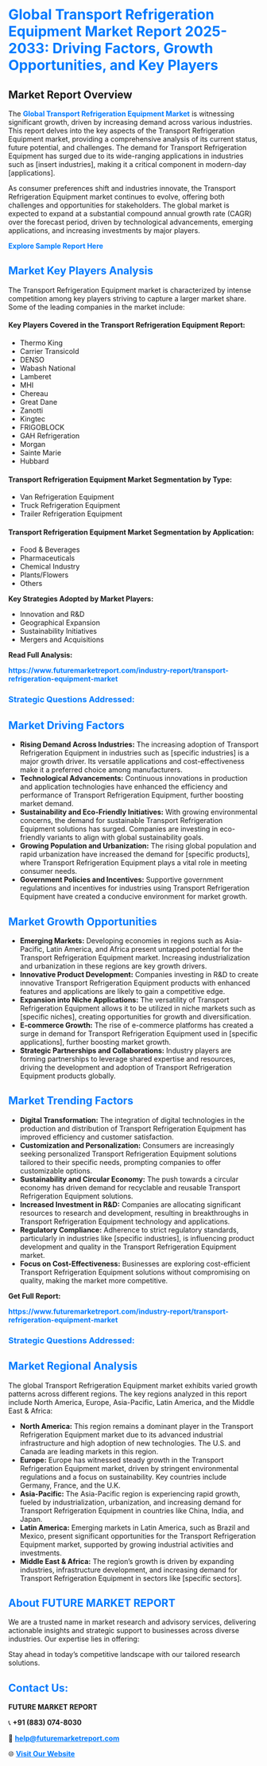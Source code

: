 <h1 style="color: #007BFF;">Global Transport Refrigeration Equipment Market Report 2025-2033: Driving Factors, Growth Opportunities, and Key Players</h1>

<section id="overview">
<h2>Market Report Overview</h2>
<p>The <a href="https://www.futuremarketreport.com/industry-report/transport-refrigeration-equipment-market" style="color: #007BFF; text-decoration: none;"><strong>Global Transport Refrigeration Equipment Market</strong></a> is witnessing significant growth, driven by increasing demand across various industries. This report delves into the key aspects of the Transport Refrigeration Equipment market, providing a comprehensive analysis of its current status, future potential, and challenges. The demand for Transport Refrigeration Equipment has surged due to its wide-ranging applications in industries such as [insert industries], making it a critical component in modern-day [applications].</p>
<p>As consumer preferences shift and industries innovate, the Transport Refrigeration Equipment market continues to evolve, offering both challenges and opportunities for stakeholders. The global market is expected to expand at a substantial compound annual growth rate (CAGR) over the forecast period, driven by technological advancements, emerging applications, and increasing investments by major players.</p>
</section>

<section id="overview">
<p><a href="https://www.futuremarketreport.com/request-sample/reportId=91785" style="color: #007BFF; text-decoration: none;"><strong>Explore Sample Report Here</strong></a></p>
</section>

<section id="key-players">
<h2 style="color: #007BFF;">Market Key Players Analysis</h2>
<p>The Transport Refrigeration Equipment market is characterized by intense competition among key players striving to capture a larger market share. Some of the leading companies in the market include:</p>
<h4>Key Players Covered in the Transport Refrigeration Equipment Report:</h4>
<ul><li>Thermo King</li><li>Carrier Transicold</li><li>DENSO</li><li>Wabash National</li><li>Lamberet</li><li>MHI</li><li>Chereau</li><li>Great Dane</li><li>Zanotti</li><li>Kingtec</li><li>FRIGOBLOCK</li><li>GAH Refrigeration</li><li>Morgan</li><li>Sainte Marie</li><li>Hubbard</li></ul>
<h4>Transport Refrigeration Equipment Market Segmentation by Type:</h4>
<ul><li>Van Refrigeration Equipment</li><li>Truck Refrigeration Equipment</li><li>Trailer Refrigeration Equipment</li></ul>

<h4>Transport Refrigeration Equipment Market Segmentation by Application:</h4>
<ul><li>Food &amp; Beverages</li><li>Pharmaceuticals</li><li>Chemical Industry</li><li>Plants/Flowers</li><li>Others</li></ul>
<p><strong>Key Strategies Adopted by Market Players:</strong></p>
<ul>
<li>Innovation and R&D</li>
<li>Geographical Expansion</li>
<li>Sustainability Initiatives</li>
<li>Mergers and Acquisitions</li>
</ul>
</section>

<section>
<p><strong>Read Full Analysis: </strong></p><a href="https://www.futuremarketreport.com/industry-report/transport-refrigeration-equipment-market" style="color: #007BFF; text-decoration: none;"><strong>https://www.futuremarketreport.com/industry-report/transport-refrigeration-equipment-market</strong></a>
<h3 style="color: #007BFF;">Strategic Questions Addressed:</h3>
</section>

<section id="driving-factors">
<h2 style="color: #007BFF;">Market Driving Factors</h2>
<ul>
<li><strong>Rising Demand Across Industries:</strong> The increasing adoption of Transport Refrigeration Equipment in industries such as [specific industries] is a major growth driver. Its versatile applications and cost-effectiveness make it a preferred choice among manufacturers.</li>
<li><strong>Technological Advancements:</strong> Continuous innovations in production and application technologies have enhanced the efficiency and performance of Transport Refrigeration Equipment, further boosting market demand.</li>
<li><strong>Sustainability and Eco-Friendly Initiatives:</strong> With growing environmental concerns, the demand for sustainable Transport Refrigeration Equipment solutions has surged. Companies are investing in eco-friendly variants to align with global sustainability goals.</li>
<li><strong>Growing Population and Urbanization:</strong> The rising global population and rapid urbanization have increased the demand for [specific products], where Transport Refrigeration Equipment plays a vital role in meeting consumer needs.</li>
<li><strong>Government Policies and Incentives:</strong> Supportive government regulations and incentives for industries using Transport Refrigeration Equipment have created a conducive environment for market growth.</li>
</ul>
</section>

<section id="growth-opportunities">
<h2 style="color: #007BFF;">Market Growth Opportunities</h2>
<ul>
<li><strong>Emerging Markets:</strong> Developing economies in regions such as Asia-Pacific, Latin America, and Africa present untapped potential for the Transport Refrigeration Equipment market. Increasing industrialization and urbanization in these regions are key growth drivers.</li>
<li><strong>Innovative Product Development:</strong> Companies investing in R&D to create innovative Transport Refrigeration Equipment products with enhanced features and applications are likely to gain a competitive edge.</li>
<li><strong>Expansion into Niche Applications:</strong> The versatility of Transport Refrigeration Equipment allows it to be utilized in niche markets such as [specific niches], creating opportunities for growth and diversification.</li>
<li><strong>E-commerce Growth:</strong> The rise of e-commerce platforms has created a surge in demand for Transport Refrigeration Equipment used in [specific applications], further boosting market growth.</li>
<li><strong>Strategic Partnerships and Collaborations:</strong> Industry players are forming partnerships to leverage shared expertise and resources, driving the development and adoption of Transport Refrigeration Equipment products globally.</li>
</ul>
</section>

<section id="trending-factors">
<h2 style="color: #007BFF;">Market Trending Factors</h2>
<ul>
<li><strong>Digital Transformation:</strong> The integration of digital technologies in the production and distribution of Transport Refrigeration Equipment has improved efficiency and customer satisfaction.</li>
<li><strong>Customization and Personalization:</strong> Consumers are increasingly seeking personalized Transport Refrigeration Equipment solutions tailored to their specific needs, prompting companies to offer customizable options.</li>
<li><strong>Sustainability and Circular Economy:</strong> The push towards a circular economy has driven demand for recyclable and reusable Transport Refrigeration Equipment solutions.</li>
<li><strong>Increased Investment in R&D:</strong> Companies are allocating significant resources to research and development, resulting in breakthroughs in Transport Refrigeration Equipment technology and applications.</li>
<li><strong>Regulatory Compliance:</strong> Adherence to strict regulatory standards, particularly in industries like [specific industries], is influencing product development and quality in the Transport Refrigeration Equipment market.</li>
<li><strong>Focus on Cost-Effectiveness:</strong> Businesses are exploring cost-efficient Transport Refrigeration Equipment solutions without compromising on quality, making the market more competitive.</li>
</ul>
</section>

<section>
<p><strong>Get Full Report: </strong></p><a href="https://www.futuremarketreport.com/industry-report/transport-refrigeration-equipment-market" style="color: #007BFF; text-decoration: none;"><strong>https://www.futuremarketreport.com/industry-report/transport-refrigeration-equipment-market</strong></a>
<h3 style="color: #007BFF;">Strategic Questions Addressed:</h3>
</section>


<section id="regional-analysis">
<h2 style="color: #007BFF;">Market Regional Analysis</h2>
<p>The global Transport Refrigeration Equipment market exhibits varied growth patterns across different regions. The key regions analyzed in this report include North America, Europe, Asia-Pacific, Latin America, and the Middle East & Africa:</p>
<ul>
<li><strong>North America:</strong> This region remains a dominant player in the Transport Refrigeration Equipment market due to its advanced industrial infrastructure and high adoption of new technologies. The U.S. and Canada are leading markets in this region.</li>
<li><strong>Europe:</strong> Europe has witnessed steady growth in the Transport Refrigeration Equipment market, driven by stringent environmental regulations and a focus on sustainability. Key countries include Germany, France, and the U.K.</li>
<li><strong>Asia-Pacific:</strong> The Asia-Pacific region is experiencing rapid growth, fueled by industrialization, urbanization, and increasing demand for Transport Refrigeration Equipment in countries like China, India, and Japan.</li>
<li><strong>Latin America:</strong> Emerging markets in Latin America, such as Brazil and Mexico, present significant opportunities for the Transport Refrigeration Equipment market, supported by growing industrial activities and investments.</li>
<li><strong>Middle East & Africa:</strong> The region’s growth is driven by expanding industries, infrastructure development, and increasing demand for Transport Refrigeration Equipment in sectors like [specific sectors].</li>
</ul>
</section>

<footer>
<h2 style="color: #007BFF;">About FUTURE MARKET REPORT</h2>
<p>We are a trusted name in market research and advisory services, delivering actionable insights and strategic support to businesses across diverse industries. Our expertise lies in offering:</p>

<p>Stay ahead in today’s competitive landscape with our tailored research solutions.</p>

<h2 style="color: #007BFF;">Contact Us:</h2>
<p><strong>FUTURE MARKET REPORT</strong></p>
<p>📞 <strong>+91 (883) 074-8030</strong></p>
<p>📧 <strong><a href="mailto:help@futuremarketreport.com" style="color: #007BFF;">help@futuremarketreport.com</a></strong></p>
<p>🌐 <strong><a href="https://www.futuremarketreport.com/" style="color: #007BFF;">Visit Our Website</a></strong></p>
</footer>